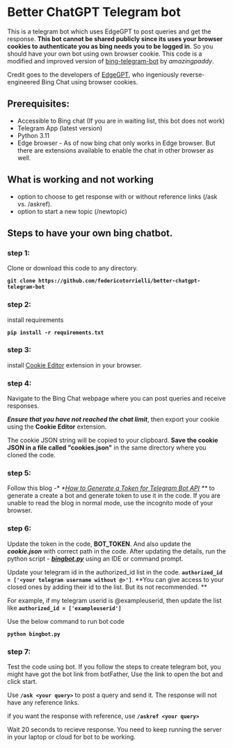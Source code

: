# Better ChatGPT Telegram bot

This is a telegram bot which uses EdgeGPT to post queries and get the response. **This bot cannot be shared publicly
since its uses your browser cookies to authenticate you as bing needs you to be logged in**. So you should have your own
bot using own browser cookie.
This code is a modified and improved version of [bing-telegram-bot](https://github.com/amazingpaddy/bing-telegram-bot)
by _amazingpaddy_.

Credit goes to the developers of [EdgeGPT](https://github.com/acheong08/EdgeGPT), who ingeniously reverse-engineered
Bing Chat using browser cookies.

## Prerequisites:

* Accessible to Bing chat (If you are in waiting list, this bot does not work)
* Telegram App (latest version)
* Python 3.11
* Edge browser - As of now bing chat only works in Edge browser. But there are extensions available to enable the chat
  in other browser as well.

## What is working and not working

* option to choose to get response with or without reference links (/ask vs. /askref).
* option to start a new topic (/newtopic)

## Steps to have your own bing chatbot.

### step 1:

Clone or download this code to any directory.

**`git clone https://github.com/federicotorrielli/better-chatgpt-telegram-bot`**

### step 2:

install requirements

**`pip install -r requirements.txt`**

### step 3:

install [Cookie Editor](https://chrome.google.com/webstore/detail/cookie-editor/hlkenndednhfkekhgcdicdfddnkalmdm)
extension in your browser.

### step 4:

Navigate to the Bing Chat webpage where you can post queries and receive responses.

***Ensure that you have not reached the chat limit***, then export your cookie using the **Cookie Editor** extension.

The cookie JSON string will be copied to your clipboard. **Save the cookie JSON in a file called "cookies.json"** in the
same directory where you cloned the code.

### step 5:

Follow this blog -_*
*[How to Generate a Token for Telegram Bot API](https://medium.com/geekculture/generate-telegram-token-for-bot-api-d26faf9bf064)
**_  to generate a create a bot and generate token to use it in the code. If you are unable to read the blog in normal
mode, use the incognito mode of your browser.

### step 6:

Update the token in the code, **BOT_TOKEN**. And also update the ***cookie.json*** with correct path in the code. After
updating the details, run the python script -
***_[bingbot.py](https://github.com/amazingpaddy/chatgpt-telegram-bot/blob/main/bingbot.py)_*** using an IDE or command
prompt.

Update your telegram id in the authorized_id list in the code.
**`authorized_id = ['<your telegram username without @>']`**. **You can give access to your closed ones by adding their
id to the list. But its not recommended. **

For example, if my telegram userid is @exampleuserid, then update the list like **`authorized_id = ['exampleuserid']`**

Use the below command to run bot code

**`python bingbot.py`**

### step 7:

Test the code using bot. If you follow the steps to create telegram bot, you might have got the bot link from botFather,
Use the link to open the bot and click start.

Use **`/ask <your query>`** to post a query and send it. The response will not have any reference links.

if you want the response with reference, use **`/askref <your query>`**

Wait 20 seconds to recieve response. You need to keep running the server in your laptop or cloud for bot to be working.
